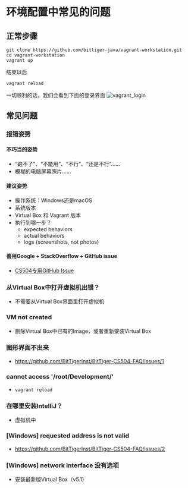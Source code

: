 # 环境配置中常见的问题

## 正常步骤
```
git clone https://github.com/bittiger-java/vagrant-workstation.git
cd vagrant-workstation
vagrant up
```
结束以后
```
vagrant reload
```
一切顺利的话，我们会看到下面的登录界面
![vagrant_login](https://cloud.githubusercontent.com/assets/7756581/24634889/170865fe-1885-11e7-80de-47e9471adae9.png)

## 常见问题
### 报错姿势
#### 不巧当的姿势 
- “跑不了”、“不能用”、“不行”、“还是不行”……
- 模糊的电脑屏幕照片……

#### 建议姿势 
- 操作系统：Windows还是macOS
- 系统版本
- Virtual Box 和 Vagrant 版本
- 执行到哪一步？
  - expected behaviors
  - actual behaviors
  - logs (screenshots, not photos)

#### 善用Google + StackOverflow + GitHub issue
- [CS504专用GitHub Issue](https://github.com/BitTigerInst/BitTiger-CS504-FAQ/issues)

### 从Virtual Box中打开虚拟机出错？
- 不需要从Virtual Box界面里打开虚拟机

### VM not created
- 删除Virtual Box中已有的Image，或者重新安装Virtual Box

### 图形界面不出来
- https://github.com/BitTigerInst/BitTiger-CS504-FAQ/issues/1

### cannot access '/root/Development/'
-  `vagrant reload`

### 在哪里安装IntelliJ？
- 虚拟机中

### [Windows] requested address is not valid
- https://github.com/BitTigerInst/BitTiger-CS504-FAQ/issues/2

### [Windows] network interface 没有选项
- 安装最新版Virtual Box（v5.1）
